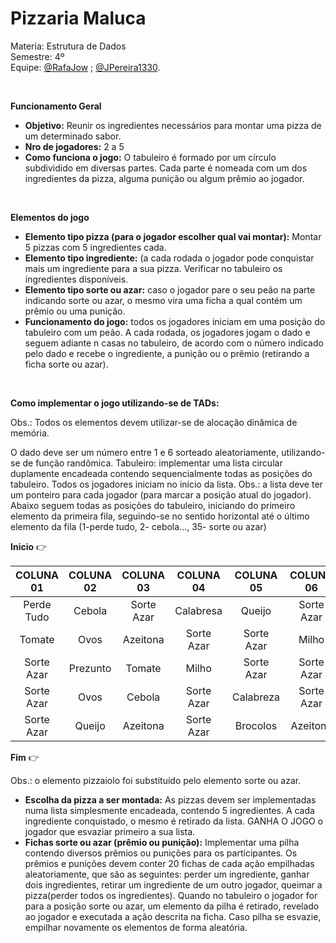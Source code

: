# Pizzaria Maluca

Materia: Estrutura de Dados </br>
Semestre: 4º <br>
Equipe: [@RafaJow](https://github.com/RafaJow) ; [@JPereira1330](https://github.com/JPereira1330).

<br>

__Funcionamento Geral__
- **Objetivo:** Reunir os ingredientes necessários para montar uma pizza de um determinado sabor.
- **Nro de jogadores:** 2 a 5
- **Como funciona o jogo:** O tabuleiro é formado por um círculo subdividido em diversas partes. Cada parte é nomeada com um dos ingredientes da pizza, alguma punição ou algum prêmio ao jogador.

<br>

__Elementos do jogo__
- **Elemento tipo pizza (para o jogador escolher qual vai montar):**  Montar 5 pizzas com 5 ingredientes cada. 
- **Elemento tipo ingrediente:** (a cada rodada o jogador pode conquistar mais um ingrediente para a sua pizza. Verificar no tabuleiro os ingredientes disponíveis.
- **Elemento tipo sorte ou azar:** caso o jogador pare o seu peão na parte indicando sorte ou azar, o mesmo vira uma ficha a qual contém um prêmio ou uma punição.
- **Funcionamento do jogo:** todos os jogadores iniciam em uma posição do tabuleiro com um peão. A cada rodada, os jogadores jogam o dado e seguem adiante n casas no tabuleiro, de acordo com o número indicado pelo dado e recebe o ingrediente, a punição ou o prêmio (retirando a ficha sorte ou azar).

<br>

__Como implementar o jogo utilizando-se de TADs:__

Obs.: Todos os elementos devem utilizar-se de alocação dinâmica de memória.
<br>

O dado deve ser um número entre 1 e 6 sorteado aleatoriamente, utilizando-se de função randômica. 
Tabuleiro: implementar uma lista circular duplamente encadeada contendo sequencialmente todas as posições do tabuleiro. Todos os jogadores iniciam no início da lista. Obs.: a lista deve ter um ponteiro para cada jogador (para marcar a posição atual do jogador). Abaixo seguem todas as posições do tabuleiro, iniciando do primeiro elemento da primeira fila, seguindo-se no sentido horizontal até o último elemento da fila (1-perde tudo, 2- cebola..., 35- sorte ou azar)

**Inicio** :point_right:

COLUNA 01  | COLUNA 02 | COLUNA 03 | COLUNA 04 | COLUNA 05 | COLUNA 06 | COLUNA 07 |
:--------: | :-------: | :-------: | :-------: | :-------: | :-------: | :-------: |
Perde Tudo | Cebola    | Sorte Azar| Calabresa | Queijo    | Sorte Azar| Sorte Azar|
Tomate     | Ovos      | Azeitona  | Sorte Azar| Sorte Azar| Milho     | Azeitona  |
Sorte Azar | Prezunto  | Tomate    | Milho     | Sorte Azar| Sorte Azar| Brocolis  |
Sorte Azar | Ovos      | Cebola    | Sorte Azar| Calabreza | Sorte Azar| Prezunto  |
Sorte Azar | Queijo    | Azeitona  | Sorte Azar| Brocolos  | Azeitona  | Sorte Azar|

**Fim** :point_right:

Obs.: o elemento pizzaiolo foi substituído pelo elemento sorte ou azar. 
<br>

 - **Escolha da pizza a ser montada:**
As pizzas devem ser implementadas numa lista simplesmente encadeada, contendo 5 ingredientes. A cada ingrediente conquistado, o mesmo é retirado da lista. GANHA O JOGO o jogador que esvaziar primeiro a sua lista.
 - **Fichas sorte ou azar (prêmio ou punição):**
Implementar uma pilha contendo diversos prêmios ou punições para os participantes. Os prêmios e punições devem conter 20 fichas de cada ação empilhadas aleatoriamente, que são as seguintes: perder um ingrediente, ganhar dois ingredientes, retirar um ingrediente de um outro jogador, queimar a pizza(perder todos os ingredientes). Quando no tabuleiro o jogador for para a posição sorte ou azar, um elemento da pilha é retirado, revelado ao jogador e executada a ação descrita na ficha. Caso pilha se esvazie, empilhar novamente os elementos de forma aleatória.

